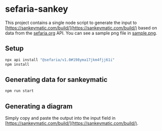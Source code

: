# sefaria-sankey

This project contains a single node script to generate the input to [https://sankeymatic.com/build/](https://sankeymatic.com/build/) based on data from the [sefaria.org](sefaria.org) API. You can see a sample png file in [sample.png](./sample.png).

## Setup

```bash
npx api install "@sefaria/v1.0#198yma17jkm4fjj61i"
npm install
```

## Generating data for sankeymatic

```bash
npm run start
```

## Generating a diagram

Simply copy and paste the output into the input field in [https://sankeymatic.com/build/](https://sankeymatic.com/build/).